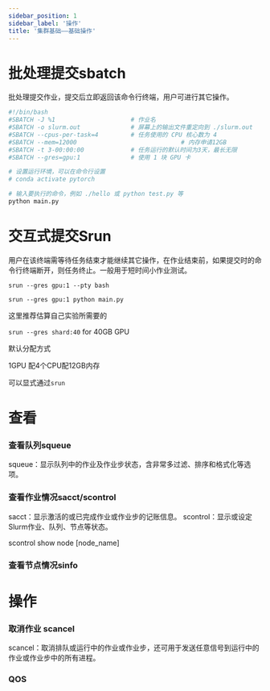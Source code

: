 ```yaml
---
sidebar_position: 1
sidebar_label: '操作'
title: '集群基础——基础操作'
---
```


# 批处理提交sbatch

批处理提交作业，提交后立即返回该命令行终端，用户可进行其它操作。

```bash
#!/bin/bash
#SBATCH -J %1                     # 作业名
#SBATCH -o slurm.out              # 屏幕上的输出文件重定向到 ./slurm.out
#SBATCH --cpus-per-task=4         # 任务使用的 CPU 核心数为 4
#SBATCH --mem=12000								# 内存申请12GB
#SBATCH -t 3-00:00:00             # 任务运行的默认时间为3天，最长无限
#SBATCH --gres=gpu:1              # 使用 1 块 GPU 卡

# 设置运行环境，可以在命令行设置
# conda activate pytorch

# 输入要执行的命令，例如 ./hello 或 python test.py 等
python main.py
```

# 交互式提交Srun

用户在该终端需等待任务结束才能继续其它操作，在作业结束前，如果提交时的命令行终端断开，则任务终止。一般用于短时间小作业测试。

`srun --gres gpu:1 --pty bash`

`srun --gres gpu:1 python main.py`

这里推荐估算自己实验所需要的

`srun --gres shard:40` for 40GB GPU



默认分配方式

1GPU 配4个CPU配12GB内存

可以显式通过`srun `


# 查看

### 查看队列squeue

squeue：显示队列中的作业及作业步状态，含非常多过滤、排序和格式化等选项。



### 查看作业情况sacct/scontrol

sacct：显示激活的或已完成作业或作业步的记账信息。
scontrol：显示或设定Slurm作业、队列、节点等状态。

scontrol show node [node_name]


### 查看节点情况sinfo



# 操作

### 取消作业 scancel

scancel：取消排队或运行中的作业或作业步，还可用于发送任意信号到运行中的作业或作业步中的所有进程。

### QOS



